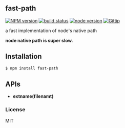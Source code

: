 fast-path
---------------

[![NPM version][npm-image]][npm-url]
[![build status][travis-image]][travis-url]
[![node version][node-image]][node-url]
[![Gittip][gittip-image]][gittip-url]

[npm-image]: https://img.shields.io/npm/v/fast-path.svg?style=flat-square
[npm-url]: https://npmjs.org/package/fast-path
[travis-image]: https://img.shields.io/travis/node-modules/fast-path.svg?style=flat-square
[travis-url]: https://travis-ci.org/node-modules/fast-path
[node-image]: https://img.shields.io/badge/node.js-%3E=_0.8-green.svg?style=flat-square
[node-url]: http://nodejs.org/download/
[gittip-image]: https://img.shields.io/gittip/dead-horse.svg?style=flat-square
[gittip-url]: https://www.gittip.com/dead-horse/

a fast implementation of node's native path

**node native path is super slow.**

## Installation

```bash
$ npm install fast-path
```

## APIs

* **extname(filenamt)**

### License

MIT
